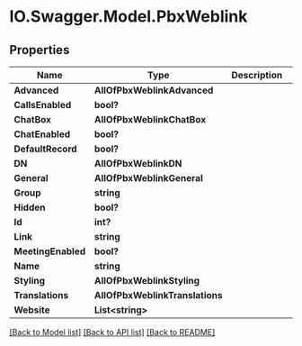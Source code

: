 # IO.Swagger.Model.PbxWeblink
## Properties

Name | Type | Description | Notes
------------ | ------------- | ------------- | -------------
**Advanced** | **AllOfPbxWeblinkAdvanced** |  | [optional] 
**CallsEnabled** | **bool?** |  | [optional] 
**ChatBox** | **AllOfPbxWeblinkChatBox** |  | [optional] 
**ChatEnabled** | **bool?** |  | [optional] 
**DefaultRecord** | **bool?** |  | [optional] 
**DN** | **AllOfPbxWeblinkDN** |  | [optional] 
**General** | **AllOfPbxWeblinkGeneral** |  | [optional] 
**Group** | **string** |  | [optional] 
**Hidden** | **bool?** |  | [optional] 
**Id** | **int?** |  | [optional] 
**Link** | **string** |  | [optional] 
**MeetingEnabled** | **bool?** |  | [optional] 
**Name** | **string** |  | [optional] 
**Styling** | **AllOfPbxWeblinkStyling** |  | [optional] 
**Translations** | **AllOfPbxWeblinkTranslations** |  | [optional] 
**Website** | **List&lt;string&gt;** |  | [optional] 

[[Back to Model list]](../README.md#documentation-for-models) [[Back to API list]](../README.md#documentation-for-api-endpoints) [[Back to README]](../README.md)

